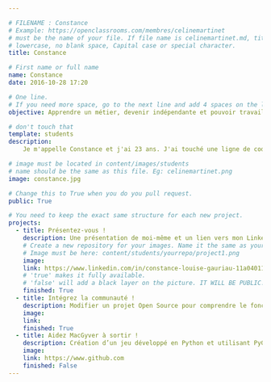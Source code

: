```yaml
---

# FILENAME : Constance
# Example: https://openclassrooms.com/membres/celinemartinet
# must be the name of your file. If file name is celinemartinet.md, title is celinemartinet.
# lowercase, no blank space, Capital case or special character.
title: Constance

# First name or full name
name: Constance
date: 2016-10-28 17:20

# One line.
# If you need more space, go to the next line and add 4 spaces on the left, as in 'description'.
objective: Apprendre un métier, devenir indépendante et pouvoir travailler d'un bureau ou dans mon canapé.

# don't touch that
template: students
description:
    Je m'appelle Constance et j'ai 23 ans. J'ai touché une ligne de code pour la première fois à 13 ans et j'ai tout de suite adoré ça. Je suis la formation python sur OpenClassrooms et j'adore ça.

# image must be located in content/images/students
# name should be the same as this file. Eg: celinemartinet.png
image: constance.jpg

# Change this to True when you do you pull request.
public: True

# You need to keep the exact same structure for each new project.
projects:
  - title: Présentez-vous !
    description: Une présentation de moi-même et un lien vers mon LinkedIn 
    # Create a new repository for your images. Name it the same as your nickname and profile picture.
    # Image must be here: content/students/yourrepo/project1.png
    image: 
    link: https://www.linkedin.com/in/constance-louise-gauriau-11a040117?lipi=urn%3Ali%3Apage%3Ad_flagship3_profile_view_base%3B3BF9pYcdRkeg5I0NEV%2BLiA%3D%3Dl
    # 'true' makes it fully available.
    # 'false' will add a black layer on the picture. IT WILL BE PUBLIC!
    finished: True
  - title: Intégrez la communauté !
    description: Modifier un projet Open Source pour comprendre le fonctionnement de Git, de Github et des pull requests. 
    image:
    link: 
    finished: True
  - title: Aidez MacGyver à sortir !
    description: Création d’un jeu développé en Python et utilisant PyGame.
    image: 
    link: https://www.github.com
    finished: False
---
```

